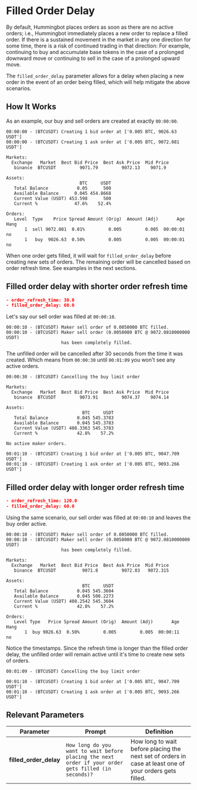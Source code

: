 # Filled Order Delay

By default, Hummingbot places orders as soon as there are no active orders; i.e., Hummingbot immediately places a new order to replace a filled order. If there is a sustained movement in the market in any one direction for some time, there is a risk of continued trading in that direction: For example, continuing to buy and accumulate base tokens in the case of a prolonged downward move or continuing to sell in the case of a prolonged upward move.

The `filled_order_delay` parameter allows for a delay when placing a new order in the event of an order being filled, which will help mitigate the above scenarios.


## How It Works

As an example, our buy and sell orders are created at exactly `00:00:00`.

```
00:00:00 - (BTCUSDT) Creating 1 bid order at ['0.005 BTC, 9026.63 USDT']
00:00:00 - (BTCUSDT) Creating 1 ask order at ['0.005 BTC, 9072.081 USDT']
```
```
Markets:                                                                 
  Exchange   Market  Best Bid Price  Best Ask Price  Mid Price
   binance  BTCUSDT         9071.79         9072.13    9071.9
                                                                        
Assets:                                                                 
                            BTC     USDT                                
   Total Balance           0.05      500                                
   Available Balance      0.045 454.8668                                
   Current Value (USDT) 453.598      500                                
   Current %              47.6%    52.4%                                
                                                                        
Orders:                                                                 
   Level  Type    Price Spread Amount (Orig)  Amount (Adj)       Age Hang
       1  sell 9072.081  0.01%         0.005         0.005  00:00:01   no
       1   buy  9026.63  0.50%         0.005         0.005  00:00:01   no
```

When one order gets filled, it will wait for `filled_order_delay` before creating new sets of orders. The remaining order will be cancelled based on order refresh time. See examples in the next sections.


## Filled order delay with shorter order refresh time

```json
- order_refresh_time: 30.0
- filled_order_delay: 60.0
```

Let's say our sell order was filled at `00:00:10`.

```
00:00:10 - (BTCUSDT) Maker sell order of 0.0050000 BTC filled.
00:00:10 - (BTCUSDT) Maker sell order (0.0050000 BTC @ 9072.0810000000 USDT)
                     has been completely filled.
```

The unfilled order will be cancelled after 30 seconds from the time it was created. Which means from `00:00:30` until `00:01:09` you won't see any active orders.

```
00:00:30 - (BTCUSDT) Cancelling the buy limit order
```
```
Markets:                                                                 
  Exchange   Market  Best Bid Price  Best Ask Price  Mid Price
   binance  BTCUSDT         9073.91         9074.37    9074.14
                                                                         
Assets:                                                                  
                             BTC     USDT                                
   Total Balance           0.045 545.3783                                
   Available Balance       0.045 545.3783                                
   Current Value (USDT) 408.3363 545.3783                                
   Current %               42.8%    57.2%                                
                                                                         
No active maker orders.                                                  
```
```
00:01:10 - (BTCUSDT) Creating 1 bid order at ['0.005 BTC, 9047.709 USDT']
00:01:10 - (BTCUSDT) Creating 1 ask order at ['0.005 BTC, 9093.266 USDT']
```

## Filled order delay with longer order refresh time

```json
- order_refresh_time: 120.0
- filled_order_delay: 60.0
```

Using the same scenario, our sell order was filled at `00:00:10` and leaves the buy order active.

```
00:00:10 - (BTCUSDT) Maker sell order of 0.0050000 BTC filled.
00:00:10 - (BTCUSDT) Maker sell order (0.0050000 BTC @ 9072.0810000000 USDT)
                     has been completely filled.
```
```
Markets:                                                                 
  Exchange   Market  Best Bid Price  Best Ask Price  Mid Price
   binance  BTCUSDT          9071.8         9072.83   9072.315
                                                                       
Assets:                                                                
                             BTC     USDT                              
   Total Balance           0.045 545.3604                              
   Available Balance       0.045 500.2273                              
   Current Value (USDT) 408.2542 545.3604                              
   Current %               42.8%    57.2%                              
                                                                       
Orders:                                                                
   Level Type   Price Spread Amount (Orig)  Amount (Adj)       Age Hang
       1  buy 9026.63  0.50%         0.005         0.005  00:00:11   no
```

Notice the timestamps. Since the refresh time is longer than the filled order delay, the unfilled order will remain active until it's time to create new sets of orders.

```
00:01:09 - (BTCUSDT) Cancelling the buy limit order
```
```
00:01:10 - (BTCUSDT) Creating 1 bid order at ['0.005 BTC, 9047.709 USDT']
00:01:10 - (BTCUSDT) Creating 1 ask order at ['0.005 BTC, 9093.266 USDT']
```


## Relevant Parameters

| Parameter | Prompt | Definition |
|-----------|--------|------------|
| **filled_order_delay** | `How long do you want to wait before placing the next order if your order gets filled (in seconds)?` | How long to wait before placing the next set of orders in case at least one of your orders gets filled. |